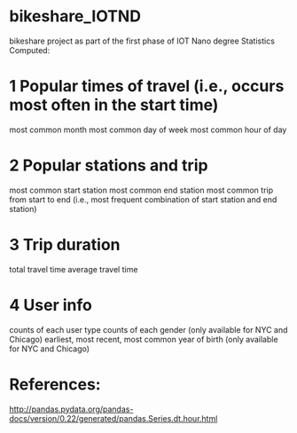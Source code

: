# bikeshare_IOTND
bikeshare project as part of the first phase of IOT Nano degree
Statistics Computed:

# 1 Popular times of travel (i.e., occurs most often in the start time)

  most common month
  most common day of week
  most common hour of day
# 2 Popular stations and trip

  most common start station
  most common end station
  most common trip from start to end (i.e., most frequent combination of start station and end station)
# 3 Trip duration

  total travel time
  average travel time
# 4 User info
  counts of each user type
  counts of each gender (only available for NYC and Chicago)
  earliest, most recent, most common year of birth (only available for NYC and Chicago)
  
  # References:
  http://pandas.pydata.org/pandas-docs/version/0.22/generated/pandas.Series.dt.hour.html
  
